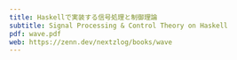```yaml
---
title: Haskellで実装する信号処理と制御理論
subtitle: Signal Processing & Control Theory on Haskell
pdf: wave.pdf
web: https://zenn.dev/nextzlog/books/wave
---
```

